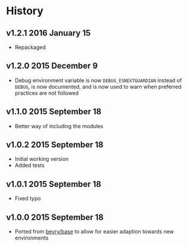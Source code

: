 # History

## v1.2.1 2016 January 15
- Repackaged

## v1.2.0 2015 December 9
- Debug environment variable is now `DEBUG_ESNEXTGUARDIAN` instead of `DEBUG`, is now documented, and is now used to warn when preferred practices are not followed

## v1.1.0 2015 September 18
- Better way of including the modules

## v1.0.2 2015 September 18
- Initial working version
- Added tests

## v1.0.1 2015 September 18
- Fixed typo

## v1.0.0 2015 September 18
- Ported from [bevry/base](https://github.com/bevry/base) to allow for easier adaption towards new environments
